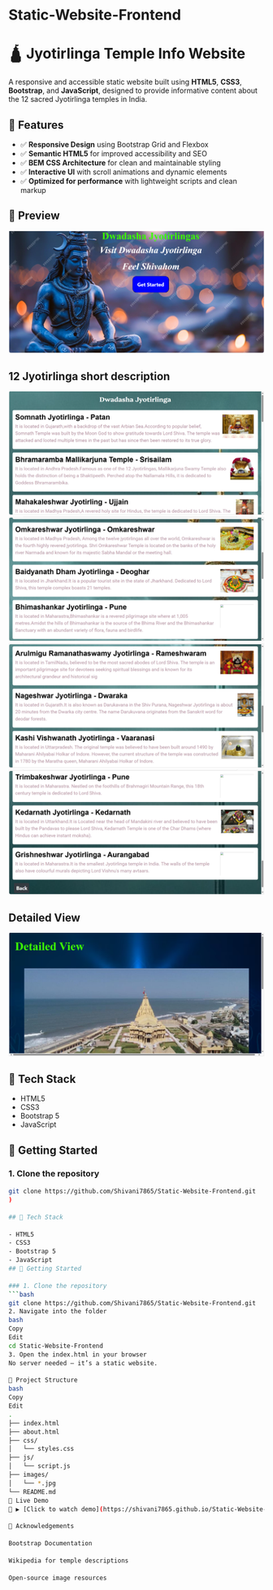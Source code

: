 # Static-Website-Frontend
# 🛕 Jyotirlinga Temple Info Website

A responsive and accessible static website built using **HTML5**, **CSS3**, **Bootstrap**, and **JavaScript**, designed to provide informative content about the 12 sacred Jyotirlinga temples in India.


## 🌟 Features

- ✅ **Responsive Design** using Bootstrap Grid and Flexbox
- ✅ **Semantic HTML5** for improved accessibility and SEO
- ✅ **BEM CSS Architecture** for clean and maintainable styling
- ✅ **Interactive UI** with scroll animations and dynamic elements
- ✅ **Optimized for performance** with lightweight scripts and clean markup

## 📸 Preview

![image alt](https://github.com/Shivani7865/Static-Website-Frontend/blob/dc2d69eb6cb8a99199f085d0f32399e3023ffcb5/home.png)

## 12 Jyotirlinga short description
![image alt](https://github.com/Shivani7865/Static-Website-Frontend/blob/ecc52dc7f8028ac4f06b41ddab4b07716a0b9c35/site2.png)
![image alt](https://github.com/Shivani7865/Static-Website-Frontend/blob/3605ab45239fbe1570dfa8aca794dbff93fdf34b/site3.png)
![image alt](https://github.com/Shivani7865/Static-Website-Frontend/blob/a93067ccaf606ecaa4691cb57f8e3f9df5f4a476/jytorilinga.png)
![image alt](https://github.com/Shivani7865/Static-Website-Frontend/blob/54a680786a92d0d5f5ede34e4236d57b815c0de9/site5.png)


## Detailed View
![image alt](https://github.com/Shivani7865/Static-Website-Frontend/blob/ac5a7e4bfee752dfa8cafd914f26f6318ef34d1d/detail.png)

## 🔧 Tech Stack

- HTML5
- CSS3 
- Bootstrap 5
- JavaScript 
## 🚀 Getting Started

### 1. Clone the repository
```bash
git clone https://github.com/Shivani7865/Static-Website-Frontend.git
)

## 🔧 Tech Stack

- HTML5
- CSS3 
- Bootstrap 5
- JavaScript
## 🚀 Getting Started

### 1. Clone the repository
```bash
git clone https://github.com/Shivani7865/Static-Website-Frontend.git
2. Navigate into the folder
bash
Copy
Edit
cd Static-Website-Frontend
3. Open the index.html in your browser
No server needed — it’s a static website.

📂 Project Structure
bash
Copy
Edit
.
├── index.html
├── about.html
├── css/
│   └── styles.css
├── js/
│   └── script.js
├── images/
│   └── *.jpg
└── README.md
📌 Live Demo
🔗 ▶️ [Click to watch demo](https://shivani7865.github.io/Static-Website-Frontend/)

🙏 Acknowledgements

Bootstrap Documentation

Wikipedia for temple descriptions

Open-source image resources







